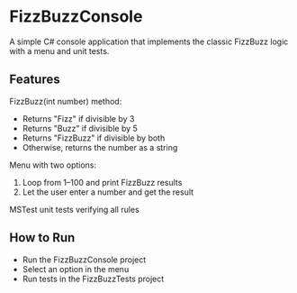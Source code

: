 # FizzBuzzConsole

A simple C# console application that implements the classic FizzBuzz logic with a menu and unit tests.

## Features

FizzBuzz(int number) method:

- Returns "Fizz" if divisible by 3
- Returns "Buzz" if divisible by 5
- Returns "FizzBuzz" if divisible by both
- Otherwise, returns the number as a string

Menu with two options:

1. Loop from 1–100 and print FizzBuzz results
2. Let the user enter a number and get the result

MSTest unit tests verifying all rules

## How to Run

- Run the FizzBuzzConsole project
- Select an option in the menu
- Run tests in the FizzBuzzTests project
